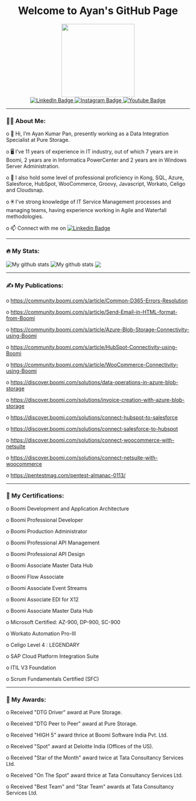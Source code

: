 <div id="header" align="center">
  <h1>Welcome to Ayan's GitHub Page</h1>
  
  <img src="https://media.giphy.com/media/RbDKaczqWovIugyJmW/giphy.gif" width="200"/>
  
  <div id="badges">
    <a href="https://www.linkedin.com/in/ayankumarpan/">
    <img src="https://img.shields.io/badge/LinkedIn-blue?style=for-the-badge&logo=linkedin&logoColor=white" alt="LinkedIn Badge"/>
    </a>
    <a href="https://www.instagram.com/ayankumarpan/">
    <img src="https://img.shields.io/badge/Instagram-E4405F?style=for-the-badge&logo=instagram&logoColor=white" alt="Instagram Badge"/>
    </a>
    <a href="https://www.youtube.com/@ayanpan">
    <img src="https://img.shields.io/badge/YouTube-red?style=for-the-badge&logo=youtube&logoColor=white" alt="Youtube Badge"/>
    </a>
  </div>
  
  <img src="https://komarev.com/ghpvc/?username=ayanpan&style=flat-square&color=blue" alt=""/>
</div>

---
### :man_technologist: About Me:
o :wave: Hi, I’m Ayan Kumar Pan, presently working as a Data Integration Specialist at Pure Storage.

o :desktop_computer: I’ve 11 years of experience in IT industry, out of which 7 years are in Boomi, 2 years are in Informatica PowerCenter and 2 years are in Windows Server Administration.

o :abacus: I also hold some level of professional proficiency in Kong, SQL, Azure, Salesforce, HubSpot, WooCommerce, Groovy, Javascript, Workato, Celigo and Cloudsnap. 

o :trackball: I've strong knowledge of IT Service Management processes and managing teams, having experience working in Agile and Waterfall methodologies.

o :mailbox: Connect with me on [![Linkedin Badge](https://img.shields.io/badge/LinkedIn-blue?style=for-the-badge&logo=linkedin&logoColor=white)](https://www.linkedin.com/in/ayankumarpan/)
 
---
### :fire: My Stats:
<img align="center" src="https://github-readme-streak-stats.herokuapp.com?user=ayanpan&theme=nightowl&hide_border=true" alt="My github stats" /> 

<img align="center" src="https://github-readme-stats.vercel.app/api?username=ayanpan&show_icons=true&include_all_commits=true&theme=nightowl&hide_border=true" alt="My github stats" /> 

<img align="center" src="https://github-readme-stats.vercel.app/api/top-langs/?username=ayanpan&layout=compact&theme=nightowl&hide_border=true" />

---
### :writing_hand: My Publications:
o https://community.boomi.com/s/article/Common-D365-Errors-Resolution

o https://community.boomi.com/s/article/Send-Email-in-HTML-format-from-Boomi

o https://community.boomi.com/s/article/Azure-Blob-Storage-Connectivity-using-Boomi

o https://community.boomi.com/s/article/HubSpot-Connectivity-using-Boomi

o https://community.boomi.com/s/article/WooCommerce-Connectivity-using-Boomi

o https://discover.boomi.com/solutions/data-operations-in-azure-blob-storage

o https://discover.boomi.com/solutions/invoice-creation-with-azure-blob-storage

o https://discover.boomi.com/solutions/connect-hubspot-to-salesforce

o https://discover.boomi.com/solutions/connect-salesforce-to-hubspot

o https://discover.boomi.com/solutions/connect-woocommerce-with-netsuite

o https://discover.boomi.com/solutions/connect-netsuite-with-woocommerce

o https://pentestmag.com/pentest-almanac-0113/

---
### :page_facing_up: My Certifications:
o Boomi Development and Application Architecture

o Boomi Professional Developer

o Boomi Production Administrator

o Boomi Professional API Management

o Boomi Professional API Design

o Boomi Associate Master Data Hub

o Boomi Flow Associate

o Boomi Associate Event Streams

o Boomi Associate EDI for X12

o Boomi Associate Master Data Hub

o Microsoft Certified: AZ-900, DP-900, SC-900

o Workato Automation Pro-III

o Celigo Level 4 : LEGENDARY

o SAP Cloud Platform Integration Suite

o ITIL V3 Foundation

o Scrum Fundamentals Certified (SFC)

---
### :medal_sports: My Awards:
o Received "DTG Driver" award at Pure Storage.

o Received "DTG Peer to Peer" award at Pure Storage.

o Received "HIGH 5" award thrice at Boomi Software India Pvt. Ltd.

o Received "Spot" award at Deloitte India (Offices of the US). 

o Received "Star of the Month" award twice at Tata Consultancy Services Ltd.

o Received "On The Spot" award thrice at Tata Consultancy Services Ltd. 

o Received "Best Team" and "Star Team" awards at Tata Consultancy Services Ltd.
